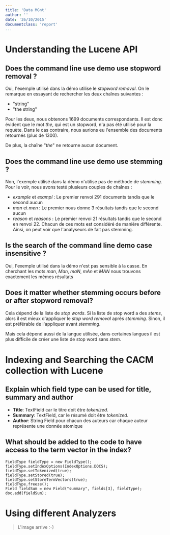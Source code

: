 ```yaml
---
title: 'Data MGnt'
author: ''
date: '26/10/2015'
documentclass: 'report'
...
```

# Understanding the Lucene API
## Does the command line use demo use stopword removal ?

Oui, l'exemple utilisé dans la démo utilise le *stopword removal*.
On le remarque en essayant de rechercher les deux chaînes suivantes :
    
   * "string"
   * "the string"

Pour les deux, nous obtenons 1699 documents correspondants. Il est donc évident que le mot *the*, qui est un stopword, n'a pas été utilisé pour la requète.
Dans le cas contraire, nous aurions eu l'ensemble des documents retournés (plus de 1300).

De plus, la chaîne "*the*" ne retourne aucun document.

## Does the command line use demo use stemming ?
    
Non, l'exemple utilisé dans la démo n'utilise pas de méthode de *stemming*.
Pour le voir, nous avons testé plusieurs couples de chaînes :
    

   * *example* et *exampl* : Le premier renvoi 291 documents tandis que le second aucun
   * *man* et *men* : Le premier nous donne 3 résultats tandis que le second aucun
   * *reason* et *reasons* : Le premier renvoi 21 résultats tandis que le second en renvoi 22.
Chacun de ces mots est considéré de manière différente. Ainsi, on peut voir que l'analyseurs de fait pas stemming.
    
## Is the search of the command line demo case insensitive ?

Oui, l'exemple utilisé dans la démo n'est pas sensible à la casse.
En cherchant les mots *man*, *Man*, *maN*, *mAn* et *MAN* nous trouvons exactement les mêmes résultats

## Does it matter whether stemming occurs before or after stopword removal?

Cela dépend de la liste de *stop words*.
Si la liste de stop word a des *stems*, alors il est mieux d'appliquer le *stop word removal* après *stemming*. 
Sinon, il est préférable de l'appliquer avant *stemming*.

Mais cela dépend aussi de la langue utilisée, dans certaines langues il est plus difficile de créer une liste de stop word sans *stem*.


# Indexing and Searching the CACM collection with Lucene

## Explain which field type can be used for title, summary and author


   * **Title**: TextField car le titre doit être *tokenized*.
   * **Summary**: TextField, car le résumé doit être *tokenized*.
   * **Author**: String Field pour chacun des auteurs car chaque auteur représente une donnée atomique
   
## What should be added to the code to have access to the term vector in the index?

```
FieldType fieldType = new FieldType();
fieldType.setIndexOptions(IndexOptions.DOCS); 
fieldType.setTokenized(true);
fieldType.setStored(true);
fieldType.setStoreTermVectors(true);
fieldType.freeze();
Field fieldSum = new Field("summary", fields[3], fieldType);
doc.add(fieldSum);
```

# Using different Analyzers

> L'image arrive :-)



